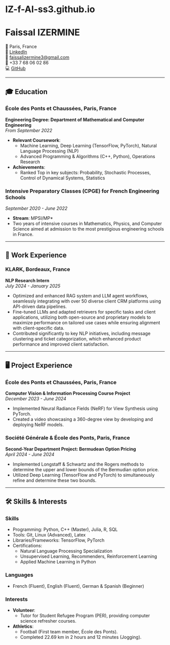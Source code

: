 # IZ-f-AI-ss3.github.io
# Faissal IZERMINE

📍 Paris, France  
🔗 [LinkedIn](#https://www.linkedin.com/in/izermine-faissal/)  
📧 faissalizermine3@gmail.com  
📱 +33 7 68 06 02 86  
💻 [GitHub](#https://github.com/IZ-f-AI-ss3) 

---

## 🎓 Education

### École des Ponts et Chaussées, Paris, France  
**Engineering Degree: Department of Mathematical and Computer Engineering**  
*From September 2022*  
- **Relevant Coursework**:  
  - Machine Learning, Deep Learning (TensorFlow, PyTorch), Natural Language Processing (NLP)  
  - Advanced Programming & Algorithms (C++, Python), Operations Research  
- **Achievements**:  
  - Ranked Top in key subjects: Probability, Stochastic Processes, Control of Dynamical Systems, Statistics  

### Intensive Preparatory Classes (CPGE) for French Engineering Schools  
*September 2020 - June 2022*  
- **Stream**: MPSI/MP*  
- Two years of intensive courses in Mathematics, Physics, and Computer Science aimed at admission to the most prestigious engineering schools in France.  

---

## 💼 Work Experience

### KLARK, Bordeaux, France  
**NLP Research Intern**  
*July 2024 - January 2025*  
- Optimized and enhanced RAG system and LLM agent workflows, seamlessly integrating with over 50 diverse client CRM platforms using API-driven data pipelines.  
- Fine-tuned LLMs and adapted retrievers for specific tasks and client applications, utilizing both open-source and proprietary models to maximize performance on tailored use cases while ensuring alignment with client-specific data.  
- Contributed significantly to key NLP initiatives, including message clustering and ticket categorization, which enhanced product performance and improved client satisfaction.  

---

## 🖥️ Project Experience

### École des Ponts et Chaussées, Paris, France  
**Computer Vision & Information Processing Course Project**  
*December 2023 - June 2024*  
- Implemented Neural Radiance Fields (NeRF) for View Synthesis using PyTorch.  
- Created a video showcasing a 360-degree view by developing and deploying NeRF models.  

### Société Générale & École des Ponts, Paris, France  
**Second-Year Department Project: Bermudean Option Pricing**  
*April 2024 - June 2024*  
- Implemented Longstaff & Schwartz and the Rogers methods to determine the upper and lower bounds of the Bermudian option price.  
- Utilized Deep Learning (TensorFlow and PyTorch) to simultaneously refine and determine these two bounds.  

---

## 🛠️ Skills & Interests  

### **Skills**  
- Programming: Python, C++ (Master), Julia, R, SQL  
- Tools: Git, Linux (Advanced), Latex  
- Libraries/Frameworks: TensorFlow, PyTorch  
- Certifications:  
  - Natural Language Processing Specialization  
  - Unsupervised Learning, Recommenders, Reinforcement Learning  
  - Applied Machine Learning in Python  

### **Languages**  
- French (Fluent), English (Fluent), German & Spanish (Beginner)  

### **Interests**  
- **Volunteer**:  
  - Tutor for Student Refugee Program (PER), providing computer science refresher courses.  
- **Athletics**:  
  - Football (First team member, École des Ponts).  
  - Completed 22.69 km in 2 hours and 12 minutes (Jogging).  
